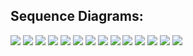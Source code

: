  
<p align="center">

  ## Sequence Diagrams: 
  
 <img src = https://github.com/dspm2212/advanced-programing-ud/assets/151407920/26d8191b-50c3-4ca3-a099-8d59fa6a57d3>



 <img src = https://github.com/dspm2212/advanced-programing-ud/assets/151407920/0a7d7f53-156f-46a1-8c3e-019898e0749e>



 <img src =https://github.com/dspm2212/advanced-programing-ud/assets/151407920/2be2730e-839d-464a-8f80-3883bb1433ee>



 <img src =https://github.com/dspm2212/advanced-programing-ud/assets/151407920/622015dc-00ce-4870-9417-6a0ce3e41416>



 <img src =https://github.com/dspm2212/advanced-programing-ud/assets/151407920/1fcb4ab2-4a19-459e-9c9c-2b39eaf54117>



 <img src =https://github.com/dspm2212/advanced-programing-ud/assets/151407920/59d0f560-3a34-4132-bd60-3cbfe05dac90>


 <img src =https://github.com/dspm2212/advanced-programing-ud/assets/151407920/0be00712-07b3-4a5a-a4e5-513880e0ca2f>



 <img src =https://github.com/dspm2212/advanced-programing-ud/assets/151407920/4ee25d5a-e2bf-490a-87b3-24f0702b6640>


 <img src =(https://github.com/dspm2212/advanced-programing-ud/assets/151407920/eb3123f2-e27f-4195-b0bf-3b2e2abef7da>



 <img src =https://github.com/dspm2212/advanced-programing-ud/assets/151407920/719fda69-7690-4945-94d0-440f0e9c5d7f>


 <img src =https://github.com/dspm2212/advanced-programing-ud/assets/151407920/bf523fd4-db7d-4494-86b4-97fd4ad3d034>



 <img src =https://github.com/dspm2212/advanced-programing-ud/assets/151407920/0e4bb0df-9169-42e2-ac66-4764b05b16bb>



 <img src =https://github.com/dspm2212/advanced-programing-ud/assets/151407920/056229b4-fe9d-402b-943c-0560169b73a3>



 <img src =https://github.com/dspm2212/advanced-programing-ud/assets/151407920/791fc999-483e-422c-8150-e61b8f4b752a>

</p>
